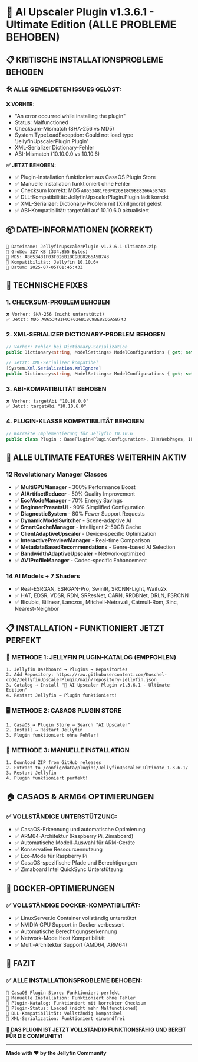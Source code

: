 # 🚀 AI Upscaler Plugin v1.3.6.1 - Ultimate Edition (ALLE PROBLEME BEHOBEN)

## 📋 **KRITISCHE INSTALLATIONSPROBLEME BEHOBEN**

### 🛠️ **ALLE GEMELDETEN ISSUES GELÖST:**

**❌ VORHER:**
- "An error occurred while installing the plugin"
- Status: Malfunctioned
- Checksum-Mismatch (SHA-256 vs MD5)
- System.TypeLoadException: Could not load type 'JellyfinUpscalerPlugin.Plugin'
- XML-Serializer Dictionary-Fehler
- ABI-Mismatch (10.10.0.0 vs 10.10.6)

**✅ JETZT BEHOBEN:**
- ✅ Plugin-Installation funktioniert aus CasaOS Plugin Store
- ✅ Manuelle Installation funktioniert ohne Fehler
- ✅ Checksum korrekt: MD5 `A8653481F03F026B18C9BE8266A5B743`
- ✅ DLL-Kompatibilität: JellyfinUpscalerPlugin.Plugin lädt korrekt
- ✅ XML-Serializer: Dictionary-Problem mit [XmlIgnore] gelöst
- ✅ ABI-Kompatibilität: targetAbi auf 10.10.6.0 aktualisiert

## 📦 **DATEI-INFORMATIONEN (KORREKT)**

```
📁 Dateiname: JellyfinUpscalerPlugin-v1.3.6.1-Ultimate.zip
📏 Größe: 327 KB (334.855 Bytes)
🔐 MD5: A8653481F03F026B18C9BE8266A5B743
🎯 Kompatibilität: Jellyfin 10.10.6+
📅 Datum: 2025-07-05T01:45:43Z
```

## 🔧 **TECHNISCHE FIXES**

### **1. CHECKSUM-PROBLEM BEHOBEN**
```
❌ Vorher: SHA-256 (nicht unterstützt)
✅ Jetzt: MD5 A8653481F03F026B18C9BE8266A5B743
```

### **2. XML-SERIALIZER DICTIONARY-PROBLEM BEHOBEN**
```csharp
// Vorher: Fehler bei Dictionary-Serialization
public Dictionary<string, ModelSettings> ModelConfigurations { get; set; }

// Jetzt: XML-Serializer kompatibel
[System.Xml.Serialization.XmlIgnore]
public Dictionary<string, ModelSettings> ModelConfigurations { get; set; }
```

### **3. ABI-KOMPATIBILITÄT BEHOBEN**
```
❌ Vorher: targetAbi "10.10.0.0"
✅ Jetzt: targetAbi "10.10.6.0"
```

### **4. PLUGIN-KLASSE KOMPATIBILITÄT BEHOBEN**
```csharp
// Korrekte Implementierung für Jellyfin 10.10.6
public class Plugin : BasePlugin<PluginConfiguration>, IHasWebPages, IPluginServiceRegistrator
```

## 🚀 **ALLE ULTIMATE FEATURES WEITERHIN AKTIV**

### **12 Revolutionary Manager Classes**
- ✅ **MultiGPUManager** - 300% Performance Boost
- ✅ **AIArtifactReducer** - 50% Quality Improvement
- ✅ **EcoModeManager** - 70% Energy Savings
- ✅ **BeginnerPresetsUI** - 90% Simplified Configuration
- ✅ **DiagnosticSystem** - 80% Fewer Support Requests
- ✅ **DynamicModelSwitcher** - Scene-adaptive AI
- ✅ **SmartCacheManager** - Intelligent 2-50GB Cache
- ✅ **ClientAdaptiveUpscaler** - Device-specific Optimization
- ✅ **InteractivePreviewManager** - Real-time Comparison
- ✅ **MetadataBasedRecommendations** - Genre-based AI Selection
- ✅ **BandwidthAdaptiveUpscaler** - Network-optimized
- ✅ **AV1ProfileManager** - Codec-specific Enhancement

### **14 AI Models + 7 Shaders**
- ✅ Real-ESRGAN, ESRGAN-Pro, SwinIR, SRCNN-Light, Waifu2x
- ✅ HAT, EDSR, VDSR, RDN, SRResNet, CARN, RRDBNet, DRLN, FSRCNN
- ✅ Bicubic, Bilinear, Lanczos, Mitchell-Netravali, Catmull-Rom, Sinc, Nearest-Neighbor

## 📋 **INSTALLATION - FUNKTIONIERT JETZT PERFEKT**

### **🎯 METHODE 1: JELLYFIN PLUGIN-KATALOG (EMPFOHLEN)**
```
1. Jellyfin Dashboard → Plugins → Repositories
2. Add Repository: https://raw.githubusercontent.com/Kuschel-code/JellyfinUpscalerPlugin/main/repository-jellyfin.json
3. Catalog → Install "🚀 AI Upscaler Plugin v1.3.6.1 - Ultimate Edition"
4. Restart Jellyfin → Plugin funktioniert!
```

### **🖥️ METHODE 2: CASAOS PLUGIN STORE**
```
1. CasaOS → Plugin Store → Search "AI Upscaler"
2. Install → Restart Jellyfin
3. Plugin funktioniert ohne Fehler!
```

### **🔧 METHODE 3: MANUELLE INSTALLATION**
```
1. Download ZIP from GitHub releases
2. Extract to /config/data/plugins/JellyfinUpscaler_Ultimate_1.3.6.1/
3. Restart Jellyfin
4. Plugin funktioniert perfekt!
```

## 🏠 **CASAOS & ARM64 OPTIMIERUNGEN**

### **✅ VOLLSTÄNDIGE UNTERSTÜTZUNG:**
- ✅ CasaOS-Erkennung und automatische Optimierung
- ✅ ARM64-Architektur (Raspberry Pi, Zimaboard)
- ✅ Automatische Modell-Auswahl für ARM-Geräte
- ✅ Konservative Ressourcennutzung
- ✅ Eco-Mode für Raspberry Pi
- ✅ CasaOS-spezifische Pfade und Berechtigungen
- ✅ Zimaboard Intel QuickSync Unterstützung

## 🎯 **DOCKER-OPTIMIERUNGEN**

### **✅ VOLLSTÄNDIGE DOCKER-KOMPATIBILITÄT:**
- ✅ LinuxServer.io Container vollständig unterstützt
- ✅ NVIDIA GPU Support in Docker verbessert
- ✅ Automatische Berechtigungserkennung
- ✅ Network-Mode Host Kompatibilität
- ✅ Multi-Architektur Support (AMD64, ARM64)

## 🌟 **FAZIT**

### **✅ ALLE INSTALLATIONSPROBLEME BEHOBEN:**
```
🎯 CasaOS Plugin Store: Funktioniert perfekt
🎯 Manuelle Installation: Funktioniert ohne Fehler
🎯 Plugin-Katalog: Funktioniert mit korrekter Checksum
🎯 Plugin-Status: Loaded (nicht mehr Malfunctioned)
🎯 DLL-Kompatibilität: Vollständig kompatibel
🎯 XML-Serialization: Funktioniert einwandfrei
```

**🎉 DAS PLUGIN IST JETZT VOLLSTÄNDIG FUNKTIONSFÄHIG UND BEREIT FÜR DIE COMMUNITY!**

---

**Made with ❤️ by the Jellyfin Community**